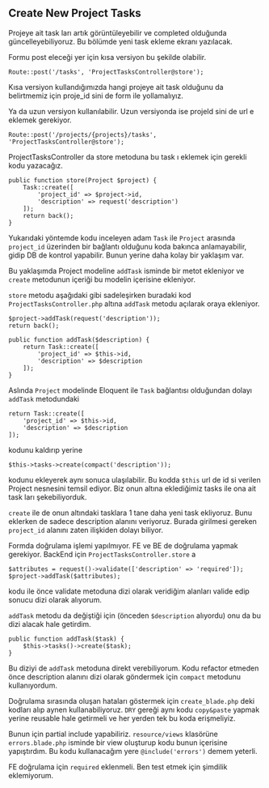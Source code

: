 ## Create New Project Tasks ##

Projeye ait task ları artık görüntüleyebilir ve completed olduğunda güncelleyebiliyoruz. Bu bölümde yeni task ekleme ekranı yazılacak.

Formu post eleceği yer için kısa versiyon bu şekilde olabilir.

`Route::post('/tasks', 'ProjectTasksController@store');`

Kısa versiyon kullandığımızda hangi projeye ait task olduğunu da belirtmemiz için proje_id sini de form ile yollamalıyız.

Ya da uzun versiyon kullanılabilir. Uzun versiyonda ise projeId sini de url e eklemek gerekiyor.

`Route::post('/projects/{projects}/tasks', 'ProjectTasksController@store');`

ProjectTasksController da store metoduna bu task ı eklemek için gerekli kodu yazacağız.

```
public function store(Project $project) {
    Task::create([
        'project_id' => $project->id,
        'description' => request('description')
    ]);
    return back();
}
```

Yukarıdaki yöntemde kodu inceleyen adam `Task` ile `Project` arasında `project_id` üzerinden bir bağlantı olduğunu koda bakınca anlamayabilir, gidip DB de kontrol yapabilir. Bunun yerine daha kolay bir yaklaşım var.

Bu yaklaşımda Project modeline `addTask` isminde bir metot ekleniyor ve `create` metodunun içeriği bu modelin içerisine ekleniyor.

`store` metodu aşağıdaki gibi sadeleşirken buradaki kod `ProjectTasksController.php` altına `addTask` metodu açılarak oraya ekleniyor.

```
$project->addTask(request('description'));
return back();

public function addTask($description) {
    return Task::create([
        'project_id' => $this->id,
        'description' => $description
    ]);
}
```

Aslında `Project` modelinde Eloquent ile `Task` bağlantısı olduğundan dolayı `addTask` metodundaki

```
return Task::create([
    'project_id' => $this->id,
    'description' => $description
]);
```

kodunu kaldırıp yerine

`$this->tasks->create(compact('description'));`

kodunu ekleyerek aynı sonuca ulaşılabilir. Bu kodda `$this` url de id si verilen Project nesnesini temsil ediyor. Biz onun altına eklediğimiz tasks ile ona ait task ları şekebiliyorduk.

`create` ile de onun altındaki tasklara 1 tane daha yeni task ekliyoruz. Bunu eklerken de sadece description alanını veriyoruz. Burada girilmesi gereken `project_id` alanını zaten ilişkiden dolayı biliyor.

Formda doğrulama işlemi yapılmıyor. FE ve BE de doğrulama yapmak gerekiyor. BackEnd için `ProjectTasksController.store` a

```
$attributes = request()->validate(['description' => 'required']);
$project->addTask($attributes);
```

kodu ile önce validate metoduna dizi olarak veridiğim alanları valide edip sonucu dizi olarak alıyorum.

`addTask` metodu da değiştiği için (önceden `$description` alıyordu) onu da bu dizi alacak hale getirdim.

```
public function addTask($task) {
    $this->tasks()->create($task);
}
```

Bu diziyi de `addTask` metoduna direkt verebiliyorum. Kodu refactor etmeden önce description alanını dizi olarak göndermek için `compact` metodunu kullanıyordum.

Doğrulama sırasında oluşan hataları göstermek için `create_blade.php` deki kodları alıp aynen kullanabiliyoruz. `DRY` gereği aynı kodu `copy&paste` yapmak yerine reusable hale getirmeli ve her yerden tek bu koda erişmeliyiz.

Bunun için partial include yapabiliriz. `resource/views` klasörüne `errors.blade.php` isminde bir view oluşturup kodu bunun içerisine yapıştırdım. Bu kodu kullanacağım yere `@include('errors')` demem yeterli.

FE doğrulama için `required` eklenmeli. Ben test etmek için şimdilik eklemiyorum.
